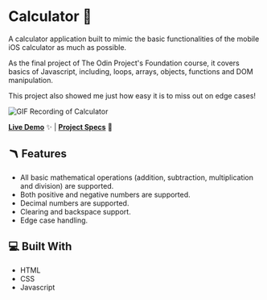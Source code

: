 # Calculator 🔢

A calculator application built to mimic the basic functionalities of the mobile iOS calculator as much as possible.

As the final project of The Odin Project's Foundation course, it covers basics of Javascript, including, loops, arrays, objects, functions and DOM manipulation.

This project also showed me just how easy it is to miss out on edge cases!

![GIF Recording of Calculator](calculator.gif)

[**Live Demo**](#) ✨ |
[**Project Specs**](https://www.theodinproject.com/lessons/foundations-calculator) 📝

## 🪃 Features

- All basic mathematical operations (addition, subtraction, multiplication and division) are supported.
- Both positive and negative numbers are supported.
- Decimal numbers are supported.
- Clearing and backspace support.
- Edge case handling.

## 💻 Built With

- HTML
- CSS
- Javascript
